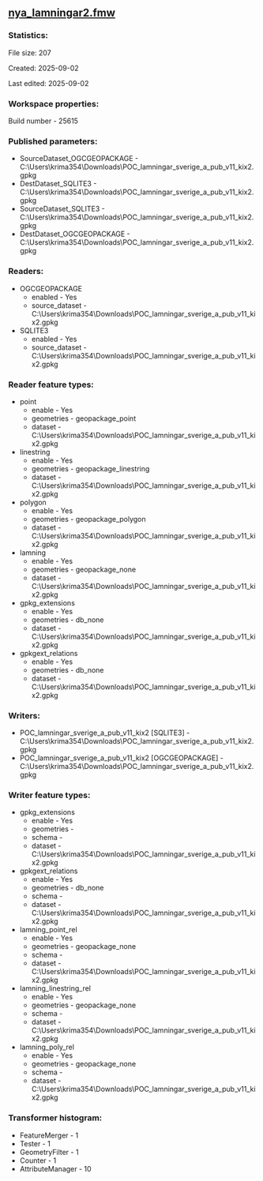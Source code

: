 ﻿## [nya_lamningar2.fmw](https://github.com/kicki58/kix_working_dir/blob/master/nya_lamningar2.fmw)

### Statistics:
File size: 207

Created: 2025-09-02

Last edited: 2025-09-02


### Workspace properties:
Build number    - 25615

### Published parameters:
*  SourceDataset_OGCGEOPACKAGE    -   C:\Users\krima354\Downloads\POC_lamningar_sverige_a_pub_v11_kix2.gpkg
*  DestDataset_SQLITE3    -   C:\Users\krima354\Downloads\POC_lamningar_sverige_a_pub_v11_kix2.gpkg
*  SourceDataset_SQLITE3    -   C:\Users\krima354\Downloads\POC_lamningar_sverige_a_pub_v11_kix2.gpkg
*  DestDataset_OGCGEOPACKAGE    -   C:\Users\krima354\Downloads\POC_lamningar_sverige_a_pub_v11_kix2.gpkg

### Readers:
*  OGCGEOPACKAGE
    * enabled    -  Yes
    * source_dataset    -   C:\Users\krima354\Downloads\POC_lamningar_sverige_a_pub_v11_kix2.gpkg
*  SQLITE3
    * enabled    -  Yes
    * source_dataset    -   C:\Users\krima354\Downloads\POC_lamningar_sverige_a_pub_v11_kix2.gpkg

### Reader feature types:
*  point
    * enable - Yes
    * geometries - geopackage_point
    * dataset - C:\Users\krima354\Downloads\POC_lamningar_sverige_a_pub_v11_kix2.gpkg
*  linestring
    * enable - Yes
    * geometries - geopackage_linestring
    * dataset - C:\Users\krima354\Downloads\POC_lamningar_sverige_a_pub_v11_kix2.gpkg
*  polygon
    * enable - Yes
    * geometries - geopackage_polygon
    * dataset - C:\Users\krima354\Downloads\POC_lamningar_sverige_a_pub_v11_kix2.gpkg
*  lamning
    * enable - Yes
    * geometries - geopackage_none
    * dataset - C:\Users\krima354\Downloads\POC_lamningar_sverige_a_pub_v11_kix2.gpkg
*  gpkg_extensions
    * enable - Yes
    * geometries - db_none
    * dataset - C:\Users\krima354\Downloads\POC_lamningar_sverige_a_pub_v11_kix2.gpkg
*  gpkgext_relations
    * enable - Yes
    * geometries - db_none
    * dataset - C:\Users\krima354\Downloads\POC_lamningar_sverige_a_pub_v11_kix2.gpkg


### Writers:
*  POC_lamningar_sverige_a_pub_v11_kix2 [SQLITE3]    -   C:\Users\krima354\Downloads\POC_lamningar_sverige_a_pub_v11_kix2.gpkg
*  POC_lamningar_sverige_a_pub_v11_kix2 [OGCGEOPACKAGE]    -   C:\Users\krima354\Downloads\POC_lamningar_sverige_a_pub_v11_kix2.gpkg

### Writer feature types:
*  gpkg_extensions
    * enable - Yes
    * geometries - <all>
    * schema - 
    * dataset - C:\Users\krima354\Downloads\POC_lamningar_sverige_a_pub_v11_kix2.gpkg
*  gpkgext_relations
    * enable - Yes
    * geometries - db_none
    * schema - 
    * dataset - C:\Users\krima354\Downloads\POC_lamningar_sverige_a_pub_v11_kix2.gpkg
*  lamning_point_rel
    * enable - Yes
    * geometries - geopackage_none
    * schema - 
    * dataset - C:\Users\krima354\Downloads\POC_lamningar_sverige_a_pub_v11_kix2.gpkg
*  lamning_linestring_rel
    * enable - Yes
    * geometries - geopackage_none
    * schema - 
    * dataset - C:\Users\krima354\Downloads\POC_lamningar_sverige_a_pub_v11_kix2.gpkg
*  lamning_poly_rel
    * enable - Yes
    * geometries - geopackage_none
    * schema - 
    * dataset - C:\Users\krima354\Downloads\POC_lamningar_sverige_a_pub_v11_kix2.gpkg

### Transformer histogram:
*  FeatureMerger    -   1
*  Tester    -   1
*  GeometryFilter    -   1
*  Counter    -   1
*  AttributeManager    -   10

